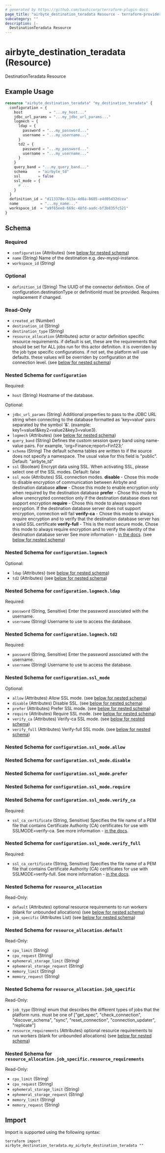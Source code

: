 ```yaml
---
# generated by https://github.com/hashicorp/terraform-plugin-docs
page_title: "airbyte_destination_teradata Resource - terraform-provider-airbyte"
subcategory: ""
description: |-
  DestinationTeradata Resource
---
```


# airbyte_destination_teradata (Resource)

DestinationTeradata Resource

## Example Usage

```terraform
resource "airbyte_destination_teradata" "my_destination_teradata" {
  configuration = {
    host            = "...my_host..."
    jdbc_url_params = "...my_jdbc_url_params..."
    logmech = {
      ldap = {
        password = "...my_password..."
        username = "...my_username..."
      }
      td2 = {
        password = "...my_password..."
        username = "...my_username..."
      }
    }
    query_band = "...my_query_band..."
    schema     = "airbyte_td"
    ssl        = false
    ssl_mode = {
      # ...
    }
  }
  definition_id = "d113370e-613a-4d8a-8685-e4d05d32dcea"
  name          = "...my_name..."
  workspace_id  = "a9f65ee8-669c-48fd-aadc-bf3b835fc521"
}
```

<!-- schema generated by tfplugindocs -->
## Schema

### Required

- `configuration` (Attributes) (see [below for nested schema](#nestedatt--configuration))
- `name` (String) Name of the destination e.g. dev-mysql-instance.
- `workspace_id` (String)

### Optional

- `definition_id` (String) The UUID of the connector definition. One of configuration.destinationType or definitionId must be provided. Requires replacement if changed.

### Read-Only

- `created_at` (Number)
- `destination_id` (String)
- `destination_type` (String)
- `resource_allocation` (Attributes) actor or actor definition specific resource requirements. if default is set, these are the requirements that should be set for ALL jobs run for this actor definition. it is overriden by the job type specific configurations. if not set, the platform will use defaults. these values will be overriden by configuration at the connection level. (see [below for nested schema](#nestedatt--resource_allocation))

<a id="nestedatt--configuration"></a>
### Nested Schema for `configuration`

Required:

- `host` (String) Hostname of the database.

Optional:

- `jdbc_url_params` (String) Additional properties to pass to the JDBC URL string when connecting to the database formatted as 'key=value' pairs separated by the symbol '&'. (example: key1=value1&key2=value2&key3=value3).
- `logmech` (Attributes) (see [below for nested schema](#nestedatt--configuration--logmech))
- `query_band` (String) Defines the custom session query band using name-value pairs. For example, 'org=Finance;report=Fin123;'
- `schema` (String) The default schema tables are written to if the source does not specify a namespace. The usual value for this field is "public". Default: "airbyte_td"
- `ssl` (Boolean) Encrypt data using SSL. When activating SSL, please select one of the SSL modes. Default: false
- `ssl_mode` (Attributes) SSL connection modes. 
 <b>disable</b> - Chose this mode to disable encryption of communication between Airbyte and destination database
 <b>allow</b> - Chose this mode to enable encryption only when required by the destination database
 <b>prefer</b> - Chose this mode to allow unencrypted connection only if the destination database does not support encryption
 <b>require</b> - Chose this mode to always require encryption. If the destination database server does not support encryption, connection will fail
  <b>verify-ca</b> - Chose this mode to always require encryption and to verify that the destination database server has a valid SSL certificate
  <b>verify-full</b> - This is the most secure mode. Chose this mode to always require encryption and to verify the identity of the destination database server
 See more information - <a href="https://teradata-docs.s3.amazonaws.com/doc/connectivity/jdbc/reference/current/jdbcug_chapter_2.html#URL_SSLMODE"> in the docs</a>. (see [below for nested schema](#nestedatt--configuration--ssl_mode))

<a id="nestedatt--configuration--logmech"></a>
### Nested Schema for `configuration.logmech`

Optional:

- `ldap` (Attributes) (see [below for nested schema](#nestedatt--configuration--logmech--ldap))
- `td2` (Attributes) (see [below for nested schema](#nestedatt--configuration--logmech--td2))

<a id="nestedatt--configuration--logmech--ldap"></a>
### Nested Schema for `configuration.logmech.ldap`

Required:

- `password` (String, Sensitive) Enter the password associated with the username.
- `username` (String) Username to use to access the database.


<a id="nestedatt--configuration--logmech--td2"></a>
### Nested Schema for `configuration.logmech.td2`

Required:

- `password` (String, Sensitive) Enter the password associated with the username.
- `username` (String) Username to use to access the database.



<a id="nestedatt--configuration--ssl_mode"></a>
### Nested Schema for `configuration.ssl_mode`

Optional:

- `allow` (Attributes) Allow SSL mode. (see [below for nested schema](#nestedatt--configuration--ssl_mode--allow))
- `disable` (Attributes) Disable SSL. (see [below for nested schema](#nestedatt--configuration--ssl_mode--disable))
- `prefer` (Attributes) Prefer SSL mode. (see [below for nested schema](#nestedatt--configuration--ssl_mode--prefer))
- `require` (Attributes) Require SSL mode. (see [below for nested schema](#nestedatt--configuration--ssl_mode--require))
- `verify_ca` (Attributes) Verify-ca SSL mode. (see [below for nested schema](#nestedatt--configuration--ssl_mode--verify_ca))
- `verify_full` (Attributes) Verify-full SSL mode. (see [below for nested schema](#nestedatt--configuration--ssl_mode--verify_full))

<a id="nestedatt--configuration--ssl_mode--allow"></a>
### Nested Schema for `configuration.ssl_mode.allow`


<a id="nestedatt--configuration--ssl_mode--disable"></a>
### Nested Schema for `configuration.ssl_mode.disable`


<a id="nestedatt--configuration--ssl_mode--prefer"></a>
### Nested Schema for `configuration.ssl_mode.prefer`


<a id="nestedatt--configuration--ssl_mode--require"></a>
### Nested Schema for `configuration.ssl_mode.require`


<a id="nestedatt--configuration--ssl_mode--verify_ca"></a>
### Nested Schema for `configuration.ssl_mode.verify_ca`

Required:

- `ssl_ca_certificate` (String, Sensitive) Specifies the file name of a PEM file that contains Certificate Authority (CA) certificates for use with SSLMODE=verify-ca.
 See more information - <a href="https://teradata-docs.s3.amazonaws.com/doc/connectivity/jdbc/reference/current/jdbcug_chapter_2.html#URL_SSLCA"> in the docs</a>.


<a id="nestedatt--configuration--ssl_mode--verify_full"></a>
### Nested Schema for `configuration.ssl_mode.verify_full`

Required:

- `ssl_ca_certificate` (String, Sensitive) Specifies the file name of a PEM file that contains Certificate Authority (CA) certificates for use with SSLMODE=verify-full.
 See more information - <a href="https://teradata-docs.s3.amazonaws.com/doc/connectivity/jdbc/reference/current/jdbcug_chapter_2.html#URL_SSLCA"> in the docs</a>.




<a id="nestedatt--resource_allocation"></a>
### Nested Schema for `resource_allocation`

Read-Only:

- `default` (Attributes) optional resource requirements to run workers (blank for unbounded allocations) (see [below for nested schema](#nestedatt--resource_allocation--default))
- `job_specific` (Attributes List) (see [below for nested schema](#nestedatt--resource_allocation--job_specific))

<a id="nestedatt--resource_allocation--default"></a>
### Nested Schema for `resource_allocation.default`

Read-Only:

- `cpu_limit` (String)
- `cpu_request` (String)
- `ephemeral_storage_limit` (String)
- `ephemeral_storage_request` (String)
- `memory_limit` (String)
- `memory_request` (String)


<a id="nestedatt--resource_allocation--job_specific"></a>
### Nested Schema for `resource_allocation.job_specific`

Read-Only:

- `job_type` (String) enum that describes the different types of jobs that the platform runs. must be one of ["get_spec", "check_connection", "discover_schema", "sync", "reset_connection", "connection_updater", "replicate"]
- `resource_requirements` (Attributes) optional resource requirements to run workers (blank for unbounded allocations) (see [below for nested schema](#nestedatt--resource_allocation--job_specific--resource_requirements))

<a id="nestedatt--resource_allocation--job_specific--resource_requirements"></a>
### Nested Schema for `resource_allocation.job_specific.resource_requirements`

Read-Only:

- `cpu_limit` (String)
- `cpu_request` (String)
- `ephemeral_storage_limit` (String)
- `ephemeral_storage_request` (String)
- `memory_limit` (String)
- `memory_request` (String)

## Import

Import is supported using the following syntax:

```shell
terraform import airbyte_destination_teradata.my_airbyte_destination_teradata ""
```
